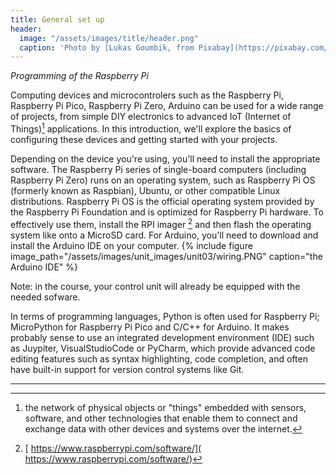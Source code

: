 ```yaml
---
title: General set up
header:
  image: "/assets/images/title/header.png"
  caption: 'Photo by [Lukas Goumbik, from Pixabay](https://pixabay.com/de/users/goumbik-3752482/?utm_source=link-attribution&utm_medium=referral&utm_campaign=image&utm_content=2055522){:target="_blank"}'
---
```

*Programming of the Raspberry Pi*
<!--more-->

Computing devices and microcontrolers such as the Raspberry Pi, Raspberry Pi Pico, Raspberry Pi Zero, Arduino can be used  for a wide range of projects, from simple DIY electronics to advanced IoT (Internet of Things)[^1] applications. In this introduction, we'll explore the basics of configuring these devices and getting started with your projects.

Depending on the device you're using, you'll need to install the appropriate software.
The Raspberry Pi series of single-board computers (including Raspberry Pi Zero) runs on an operating system, such as Raspberry Pi OS (formerly known as Raspbian), Ubuntu, or other compatible Linux distributions. Raspberry Pi OS is the official operating system provided by the Raspberry Pi Foundation and is optimized for Raspberry Pi hardware. To effectively use them, install the RPI imager [^2] and then flash the operating system like onto a MicroSD card. For Arduino, you'll need to download and install the Arduino IDE on your computer.
{% include figure image_path="/assets/images/unit_images/unit03/wiring.PNG" caption="the Arduino IDE" %}

Note: in the course, your control unit will already be equipped with the needed sofware.

In terms of programming languages, Python is often used for Raspberry Pi; MicroPython for Raspberry Pi Pico and C/C++  for Arduino. It makes probably sense to use an integrated development environment (IDE) such as Juypiter, VisualStudioCode or PyCharm, which provide advanced code editing features such as syntax highlighting, code completion, and often  have built-in support for version control systems like Git.




---
[^1]: the network of physical objects or "things" embedded with sensors, software, and other technologies that enable them to connect and exchange data with other devices and systems over the internet.

[^2]: [ https://www.raspberrypi.com/software/]( https://www.raspberrypi.com/software/)
